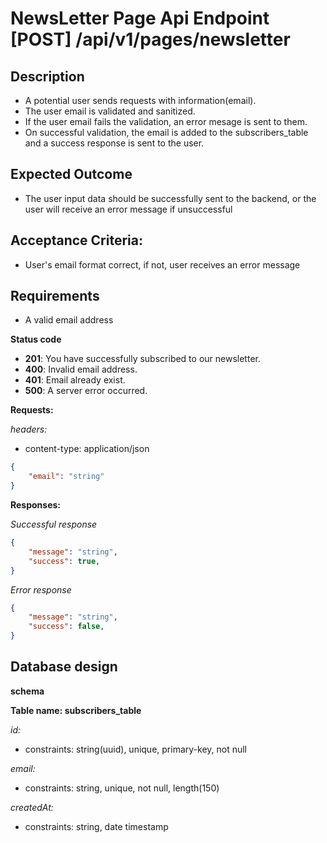 # NewsLetter Page Api Endpoint [POST] /api/v1/pages/newsletter

## Description

- A potential user sends requests with information(email).
- The user email is validated and sanitized.
- If the user email fails the validation, an error mesage is sent to them.
- On successful validation, the email is added to the subscribers_table and a success response is sent to the user.

## Expected Outcome
- The user input data should be successfully sent to the backend, or the user will receive an error message if unsuccessful

## Acceptance Criteria:
- User's email format correct, if not, user receives an error message

## Requirements
- A valid email address

**Status code**
- **201**: You have successfully subscribed to our newsletter.
- **400**: Invalid email address.
- **401**: Email already exist.
- **500**: A server error occurred.

**Requests:**

*headers:*
- content-type: application/json

```json
{
    "email": "string"
}
```
**Responses:**

*Successful response*
```json
{
    "message": "string",
    "success": true,
}
```

*Error response*
```json
{
    "message": "string",
    "success": false,
}
```

## Database design
**schema**

**Table name: subscribers_table**

*id:*
- constraints: string(uuid), unique, primary-key, not null

*email:*
- constraints: string, unique, not null, length(150)

*createdAt:*
- constraints: string, date timestamp
